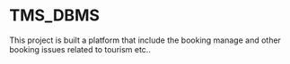 # TMS_DBMS
This project is built a platform that include the booking manage and other booking  issues related to tourism etc..
